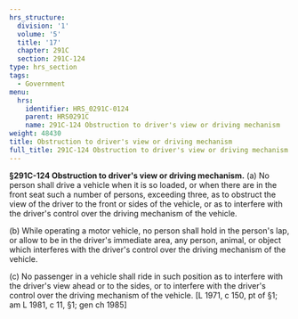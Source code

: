 ```yaml
---
hrs_structure:
  division: '1'
  volume: '5'
  title: '17'
  chapter: 291C
  section: 291C-124
type: hrs_section
tags:
  - Government
menu:
  hrs:
    identifier: HRS_0291C-0124
    parent: HRS0291C
    name: 291C-124 Obstruction to driver's view or driving mechanism
weight: 48430
title: Obstruction to driver's view or driving mechanism
full_title: 291C-124 Obstruction to driver's view or driving mechanism
---
```

**§291C-124 Obstruction to driver's view or driving mechanism.** (a) No person shall drive a vehicle when it is so loaded, or when there are in the front seat such a number of persons, exceeding three, as to obstruct the view of the driver to the front or sides of the vehicle, or as to interfere with the driver's control over the driving mechanism of the vehicle.

(b) While operating a motor vehicle, no person shall hold in the person's lap, or allow to be in the driver's immediate area, any person, animal, or object which interferes with the driver's control over the driving mechanism of the vehicle.

(c) No passenger in a vehicle shall ride in such position as to interfere with the driver's view ahead or to the sides, or to interfere with the driver's control over the driving mechanism of the vehicle. [L 1971, c 150, pt of §1; am L 1981, c 11, §1; gen ch 1985]